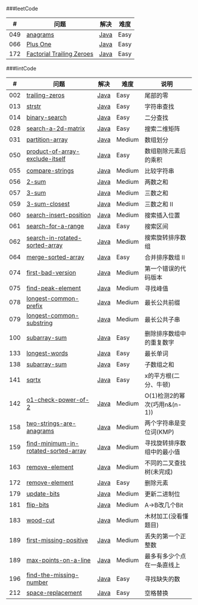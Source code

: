 ###leetCode

| \# | 问题 | 解决 | 难度 |
|----|----------|-----------|------|
| 049 | [anagrams](https://leetcode.com/problems/algorithms/) | [Java](./src/algorithms) | Easy |
| 066 | [Plus One](https://leetcode.com/problems/plus-one/) | [Java](./src/plusOne) | Easy |
| 172 | [Factorial Trailing Zeroes](https://leetcode.com/problems/factorial-trailing-zeroes/) | [Java](./src/trailingZeroes) | Easy |

###lintCode

| \# | 问题 | 解决 | 难度 | 说明 |
|----|----------|-----------|------|----------------|
| 002 | [trailing-zeros](http://www.lintcode.com/zh-cn/problem/trailing-zeros/) | [Java](./lintCode/trailingZeros) | Easy |尾部的零|
| 013 | [strstr](http://www.lintcode.com/zh-cn/problem/strstr/) | [Java](./lintCode/strStr) | Easy |字符串查找|
| 014 | [binary-search](http://www.lintcode.com/zh-cn/problem/binary-search/) | [Java](./lintCode/binarySearch) | Easy |二分查找|
| 028 | [search-a-2d-matrix](http://www.lintcode.com/zh-cn/problem/search-a-2d-matrix/) | [Java](./lintCode/searchMatrix) | Easy |搜索二维矩阵|
| 031 | [partition-array](http://www.lintcode.com/zh-cn/problem/partition-array/) | [Java](./lintCode/partitionArray) | Medium |数组划分|
| 050 | [product-of-array-exclude-itself](http://www.lintcode.com/zh-cn/problem/product-of-array-exclude-itself/) | [Java](./lintCode/productExcludeItself) | Easy |数组剔除元素后的乘积|
| 055 | [compare-strings](http://www.lintcode.com/zh-cn/problem/compare-strings/) | [Java](./lintCode/compareStrings) | Medium |比较字符串|
| 056 | [2-sum](http://www.lintcode.com/zh-cn/problem/2-sum/) | [Java](./lintCode/twoSum) | Medium |两数之和|
| 057 | [3-sum](http://www.lintcode.com/zh-cn/problem/3-sum/) | [Java](./lintCode/threeSum) | Medium |三数之和|
| 059 | [3-sum-closest](http://www.lintcode.com/zh-cn/problem/3-sum-closest/) | [Java](./lintCode/threeSumClosest) | Medium |三数之和 II|
| 060 | [search-insert-position](http://www.lintcode.com/zh-cn/problem/search-insert-position/) | [Java](./lintCode/searchInsert) | Medium |搜索插入位置|
| 061 | [search-for-a-range](http://www.lintcode.com/zh-cn/problem/search-for-a-range/) | [Java](./lintCode/searchRange) | Easy |搜索区间|
| 062 | [search-in-rotated-sorted-array](http://www.lintcode.com/zh-cn/problem/search-in-rotated-sorted-array/) | [Java](./lintCode/searchInRotatedSortedArray) | Medium |搜索旋转排序数组|
| 064 | [merge-sorted-array](http://www.lintcode.com/zh-cn/problem/merge-sorted-array/) | [Java](./lintCode/mergeSortedArray) | Easy |合并排序数组 II|
| 074 | [first-bad-version](http://www.lintcode.com/zh-cn/problem/first-bad-version/) | [Java](./lintCode/findFirstBadVersion) | Medium |第一个错误的代码版本|
| 075 | [find-peak-element](http://www.lintcode.com/zh-cn/problem/find-peak-element/) | [Java](./lintCode/findPeak) | Medium |寻找峰值|
| 078 | [longest-common-prefix](http://www.lintcode.com/zh-cn/problem/longest-common-prefix/) | [Java](./lintCode/longestCommonPrefix) | Medium |最长公共前缀|
| 079 | [longest-common-substring](http://www.lintcode.com/zh-cn/problem/longest-common-substring/) | [Java](./lintCode/longestCommonSubstring) | Medium |最长公共子串|
| 100 | [subarray-sum](http://www.lintcode.com/zh-cn/problem/remove-duplicates-from-sorted-array/) | [Java](./lintCode/removeDuplicates) | Easy |删除排序数组中的重复数字|
| 133 | [longest-words](http://www.lintcode.com/zh-cn/problem/longest-words/) | [Java](./lintCode/longestWords) | Easy |最长单词|
| 138 | [subarray-sum](http://www.lintcode.com/zh-cn/problem/subarray-sum/) | [Java](./lintCode/subarraySum) | Easy |子数组之和|
| 141 | [sqrtx](http://www.lintcode.com/zh-cn/problem/sqrtx/) | [Java](./lintCode/sqrt) | Easy |x的平方根(二分、牛顿)|
| 142 | [o1-check-power-of-2](http://www.lintcode.com/zh-cn/problem/o1-check-power-of-2/) | [Java](./lintCode/checkPowerOf2) | Medium |O(1)检测2的幂次(巧用n&(n-1))|
| 158 | [two-strings-are-anagrams](http://www.lintcode.com/zh-cn/problem/two-strings-are-anagrams/) | [Java](./lintCode/anagram) | Medium |两个字符串是变位词(KMP)|
| 159 | [find-minimum-in-rotated-sorted-array](http://www.lintcode.com/zh-cn/problem/find-minimum-in-rotated-sorted-array/) | [Java](./lintCode/findMin) | Medium |寻找旋转排序数组中的最小值|
| 163 | [remove-element](http://www.lintcode.com/zh-cn/problem/unique-binary-search-trees/) | [Java](./lintCode/numTrees) | Medium |不同的二叉查找树(未完成)|
| 172 | [remove-element](http://www.lintcode.com/zh-cn/problem/remove-element/) | [Java](./lintCode/removeElement) | Easy |删除元素|
| 179 | [update-bits](http://www.lintcode.com/zh-cn/problem/update-bits/) | [Java](./lintCode/updateBits) | Medium |更新二进制位|
| 181 | [flip-bits](http://www.lintcode.com/zh-cn/problem/flip-bits/) | [Java](./lintCode/bitSwapRequired) | Medium |A->B改几个Bit|
| 183 | [wood-cut](http://www.lintcode.com/zh-cn/problem/wood-cut/) | [Java](./lintCode/woodCut) | Medium |木材加工(没看懂题目)|
| 189 | [first-missing-positive](http://www.lintcode.com/zh-cn/problem/first-missing-positive/) |[Java](./lintCode/firstMissingPositive) | Medium |丢失的第一个正整数|
| 189 | [max-points-on-a-line](http://www.lintcode.com/zh-cn/problem/max-points-on-a-line/) |[Java](./lintCode/maxPoints) | Medium |最多有多少个点在一条直线上|
| 196 | [find-the-missing-number](http://www.lintcode.com/zh-cn/problem/find-the-missing-number/) |[Java](./lintCode/findMissing) | Easy |寻找缺失的数|
| 212 | [space-replacement](http://www.lintcode.com/zh-cn/problem/space-replacement/) |[Java](./lintCode/replaceBlank) | Easy |空格替换| 